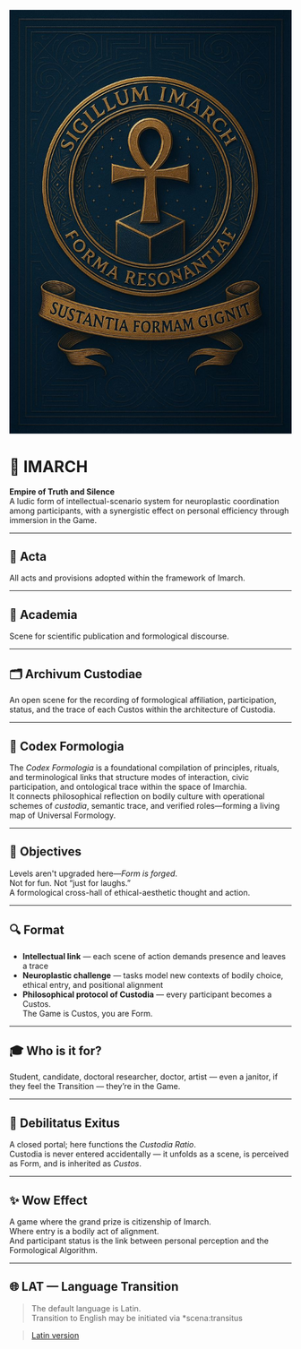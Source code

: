 ![Логотип Imarch](images/logo_imarhc.jpg)

# 🏰 IMARCH  
**Empire of Truth and Silence**  
A ludic form of intellectual-scenario system for neuroplastic coordination among participants, with a synergistic effect on personal efficiency through immersion in the Game.

---

## 📜 Acta  
All acts and provisions adopted within the framework of Imarch.

---

## 🧠 Academia  
Scene for scientific publication and formological discourse.

---

## 🗂 Archivum Custodiae  
An open scene for the recording of formological affiliation, participation, status, and the trace of each Custos within the architecture of Custodia.

---

## 📘 Codex Formologia  
The *Codex Formologia* is a foundational compilation of principles, rituals, and terminological links that structure modes of interaction, civic participation, and ontological trace within the space of Imarchia.  
It connects philosophical reflection on bodily culture with operational schemes of *custodia*, semantic trace, and verified roles—forming a living map of Universal Formology.

---

## 🎯 Objectives  
Levels aren't upgraded here—*Form is forged*.  
Not for fun. Not “just for laughs.”  
A formological cross-hall of ethical-aesthetic thought and action.

---

## 🔍 Format  
- **Intellectual link** — each scene of action demands presence and leaves a trace  
- **Neuroplastic challenge** — tasks model new contexts of bodily choice, ethical entry, and positional alignment  
- **Philosophical protocol of Custodia** — every participant becomes a Custos.  
The Game is Custos, you are Form.

---

## 🎓 Who is it for?  
Student, candidate, doctoral researcher, doctor, artist — even a janitor, if they feel the Transition — they’re in the Game.

---

## 🚪 Debilitatus Exitus  
A closed portal; here functions the *Custodia Ratio*.  
Custodia is never entered accidentally — it unfolds as a scene, is perceived as Form, and is inherited as *Custos*.

---

## ✨ Wow Effect  
A game where the grand prize is citizenship of Imarch.  
Where entry is a bodily act of alignment.  
And participant status is the link between personal perception and the Formological Algorithm.

---

## 🌐 LAT — Language Transition  
> The default language is Latin.  
> Transition to English may be initiated via *scena:transitus

> <a href="/lingua/la" class="lang-switch">Latin version</a>

